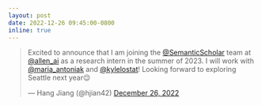 ```yaml
---
layout: post
date: 2022-12-26 09:45:00-0800
inline: true
---
```


<blockquote class="twitter-tweet"><p lang="en" dir="ltr">Excited to announce that I am joining the <a href="https://twitter.com/SemanticScholar?ref_src=twsrc%5Etfw">@SemanticScholar</a> team at <a href="https://twitter.com/allen_ai?ref_src=twsrc%5Etfw">@allen_ai</a> as a research intern in the summer of 2023. I will work with <a href="https://twitter.com/maria_antoniak?ref_src=twsrc%5Etfw">@maria_antoniak</a> and <a href="https://twitter.com/kylelostat?ref_src=twsrc%5Etfw">@kylelostat</a>! Looking forward to exploring Seattle next year😌</p>&mdash; Hang Jiang (@hjian42) <a href="https://twitter.com/hjian42/status/1607432359321931776?ref_src=twsrc%5Etfw">December 26, 2022</a></blockquote> <script async src="https://platform.twitter.com/widgets.js" charset="utf-8"></script>
